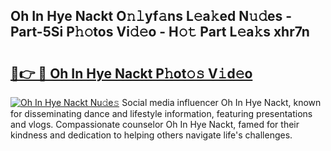 ## Oh In Hye Nackt O𝚗𝚕yf𝚊ns L𝚎a𝚔ed N𝚞𝚍es - Part-5Si P𝚑𝚘tos Vi𝚍𝚎o - H𝚘𝚝 Part L𝚎a𝚔s xhr7n

# <h2><a href="http://kfe72m.oniu.top/?m=Oh+In+Hye+Nackt">🔗👉 🔴 Oh In Hye Nackt P𝚑ot𝚘𝚜 V𝚒d𝚎o</a></h2>

[![Oh In Hye Nackt Nu𝚍e𝚜](https://i.imgur.com/0qMVB7G.gif)](http://kfe72m.oniu.top/?m=Oh+In+Hye+Nackt)
Social media influencer Oh In Hye Nackt, known for disseminating dance and lifestyle information, featuring presentations and vlogs. Compassionate counselor Oh In Hye Nackt, famed for their kindness and dedication to helping others navigate life's challenges.  

